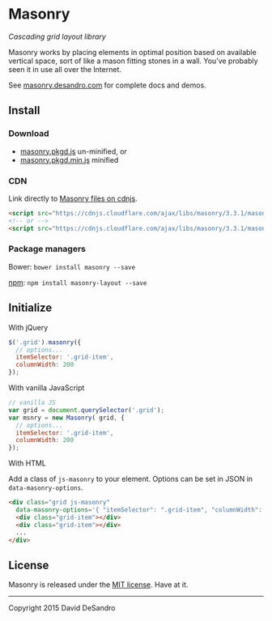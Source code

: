 # Masonry

_Cascading grid layout library_

Masonry works by placing elements in optimal position based on available vertical space, sort of like a mason fitting stones in a wall. You’ve probably seen it in use all over the Internet.

See [masonry.desandro.com](http://masonry.desandro.com) for complete docs and demos.

## Install

### Download

+ [masonry.pkgd.js](https://github.com/desandro/masonry/raw/master/dist/masonry.pkgd.js) un-minified, or
+ [masonry.pkgd.min.js](https://github.com/desandro/masonry/raw/master/dist/masonry.pkgd.min.js) minified

### CDN

Link directly to [Masonry files on cdnjs](https://cdnjs.com/libraries/masonry).

``` html
<script src="https://cdnjs.cloudflare.com/ajax/libs/masonry/3.3.1/masonry.pkgd.js"></script>
<!-- or -->
<script src="https://cdnjs.cloudflare.com/ajax/libs/masonry/3.3.1/masonry.pkgd.min.js"></script>
```

### Package managers

Bower: `bower install masonry --save`

[npm](https://www.npmjs.com/package/masonry-layout): `npm install masonry-layout --save`


## Initialize

With jQuery

``` js
$('.grid').masonry({
  // options...
  itemSelector: '.grid-item',
  columnWidth: 200
});
```

With vanilla JavaScript

``` js
// vanilla JS
var grid = document.querySelector('.grid');
var msnry = new Masonry( grid, {
  // options...
  itemSelector: '.grid-item',
  columnWidth: 200
});
```

With HTML

Add a class of `js-masonry` to your element. Options can be set in JSON in `data-masonry-options`.

``` html
<div class="grid js-masonry"
  data-masonry-options='{ "itemSelector": ".grid-item", "columnWidth": 200 }'>
  <div class="grid-item"></div>
  <div class="grid-item"></div>
  ...
</div>
```

## License

Masonry is released under the [MIT license](http://desandro.mit-license.org). Have at it.

* * *

Copyright 2015 David DeSandro
